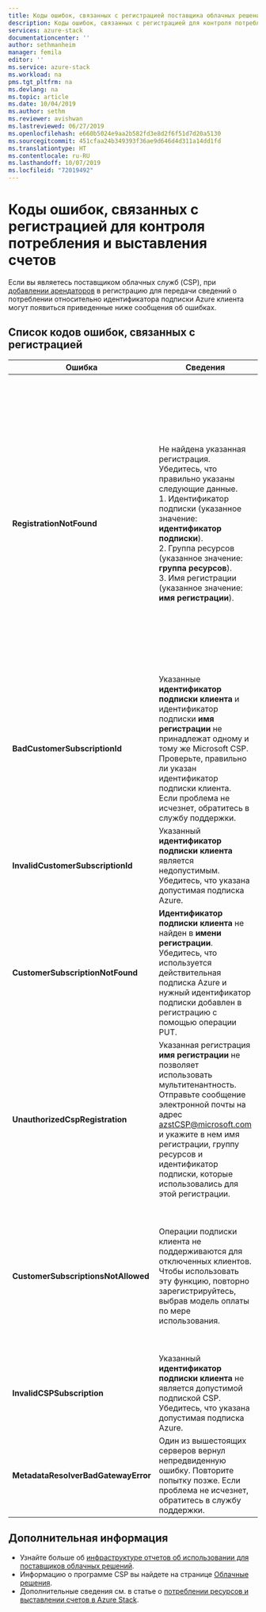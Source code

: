 ```yaml
---
title: Коды ошибок, связанных с регистрацией поставщика облачных решений для контроля потребления и выставления счетов для Azure Stack | Документация Майкрософт
description: Коды ошибок, связанных с регистрацией для контроля потребления и выставления счетов в Azure Stack.
services: azure-stack
documentationcenter: ''
author: sethmanheim
manager: femila
editor: ''
ms.service: azure-stack
ms.workload: na
pms.tgt_pltfrm: na
ms.devlang: na
ms.topic: article
ms.date: 10/04/2019
ms.author: sethm
ms.reviewer: avishwan
ms.lastreviewed: 06/27/2019
ms.openlocfilehash: e660b5024e9aa2b582fd3e8d2f6f51d7d20a5130
ms.sourcegitcommit: 451cfaa24b349393f36ae9d646d4d311a14dd1fd
ms.translationtype: HT
ms.contentlocale: ru-RU
ms.lasthandoff: 10/07/2019
ms.locfileid: "72019492"
---
```

# <a name="usage-and-billing-registration-error-codes"></a>Коды ошибок, связанных с регистрацией для контроля потребления и выставления счетов

Если вы являетесь поставщиком облачных служб (CSP), при [добавлении арендаторов](azure-stack-csp-ref-operations.md#add-tenant-to-registration) в регистрацию для передачи сведений о потреблении относительно идентификатора подписки Azure клиента могут появиться приведенные ниже сообщения об ошибках.

## <a name="list-of-registration-error-codes"></a>Список кодов ошибок, связанных с регистрацией

| Ошибка                           | Сведения                                                                                                                                                                                                                                                                                                                           | Комментарии                                                                                                                                                                                                                                                                                                                                                                                                                                                                                                                                                                                                            |
|---------------------------------|-----------------------------------------------------------------------------------------------------------------------------------------------------------------------------------------------------------------------------------------------------------------------------------------------------------------------------------|---------------------------------------------------------------------------------------------------------------------------------------------------------------------------------------------------------------------------------------------------------------------------------------------------------------------------------------------------------------------------------------------------------------------------------------------------------------------------------------------------------------------------------------------------------------------------------------------------------------------|
| **RegistrationNotFound**            | Не найдена указанная регистрация. Убедитесь, что правильно указаны следующие данные.<br>1. Идентификатор подписки (указанное значение: **идентификатор подписки**).<br>2. Группа ресурсов (указанное значение: **группа ресурсов**).<br>3. Имя регистрации (указанное значение: **имя регистрации**).                             | Такая ошибка обычно возникает, если неверно указаны сведения об исходной регистрации. Если потребуется проверить имена группы ресурсов и регистрации, вы можете найти их на портале Azure, открыв список ресурсов. Если вы найдете здесь несколько ресурсов регистрации, проверьте **CloudDeploymentID** в окне свойств и выберите ту регистрацию, у которой значение **CloudDeploymentID** совпадает с идентификатором облака. Чтобы найти **CloudDeploymentID**, выполните приведенную ниже команду PowerShell в Azure Stack.<br>`$azureStackStampInfo = Invoke-Command -Session $session -ScriptBlock { Get-AzureStackStampInformation }` |
| **BadCustomerSubscriptionId**       | Указанные **идентификатор подписки клиента** и идентификатор подписки **имя регистрации** не принадлежат одному и тому же Microsoft CSP. Проверьте, правильно ли указан идентификатор подписки клиента. Если проблема не исчезнет, обратитесь в службу поддержки. | Такая ошибка возникает, когда подписка клиента является подпиской CSP, но сопоставленный с ней партнер CSP отличается от того, к которому относится подписка исходной регистрации. Эта проверка позволяет избежать такой ситуации, в которой счета за Azure Stack будут выставляться партнеру CSP, который не имеет к ней отношения.                                                                                                                                                                                                                                                                          |
| **InvalidCustomerSubscriptionId**   | Указанный **идентификатор подписки клиента** является недопустимым. Убедитесь, что указана допустимая подписка Azure.                                                                                                                                                                         |                                                                                                                                                                                                                                                                                                                                                                                                                                                                                                                                                                                                                     |
| **CustomerSubscriptionNotFound**    | **Идентификатор подписки клиента** не найден в **имени регистрации**. Убедитесь, что используется действительная подписка Azure и нужный идентификатор подписки добавлен в регистрацию с помощью операции PUT.                                                   | Такая ошибка возникает, если при попытке проверить наличие клиента в подписке обнаружится, что подписка клиента не связана с этой регистрацией. Клиент не добавлен в регистрацию или идентификатор подписки указан неправильно.                                                                                                                                                                                                                                                                                                                                |
| **UnauthorizedCspRegistration**     | Указанная регистрация **имя регистрации** не позволяет использовать мультитенантность. Отправьте сообщение электронной почты на адрес azstCSP@microsoft.com и укажите в нем имя регистрации, группу ресурсов и идентификатор подписки, которые использовались для этой регистрации.                                                                                    | Чтобы добавлять в регистрацию клиенты, корпорация Майкрософт должна утвердить для нее мультитенантность.                                                                                                                                                                                                                                                                                                                                                                                             |
| **CustomerSubscriptionsNotAllowed** | Операции подписки клиента не поддерживаются для отключенных клиентов. Чтобы использовать эту функцию, повторно зарегистрируйтесь, выбрав модель оплаты по мере использования.                                                                                                                                                                    | Регистрация, к которой вы добавляете клиентов, является регистрацией производительности, то есть при ее создании был использован параметр `BillingModel Capacity`. Добавлять клиентов можно только к регистрациям с оплатой по мере использования. Вам необходимо повторно зарегистрироваться с помощью параметра `BillingModel PayAsYouUse`.                                                                                                                                                                                                                                                                                          |
| **InvalidCSPSubscription**          | Указанный **идентификатор подписки клиента** не является допустимой подпиской CSP. Убедитесь, что указана допустимая подписка Azure.                                                                                                                                                        | Чаще всего это связано с синтаксической ошибкой в имени подписки клиента.                                                                                                                                                                                                                                                                                                                                                                                                                                                                                                                                        |
| **MetadataResolverBadGatewayError** | Один из вышестоящих серверов вернул непредвиденную ошибку. Повторите попытку позже. Если проблема не исчезнет, обратитесь в службу поддержки.                                                                                                                                                                                                |                                                                                                                                                                                                                                                                                                                                                                                                                                                                                                                                                                                                                     |

## <a name="next-steps"></a>Дополнительная информация

- Узнайте больше об [инфраструктуре отчетов об использовании для поставщиков облачных решений](azure-stack-csp-ref-infrastructure.md).
- Информацию о программе CSP вы найдете на странице [Облачные решения](https://partner.microsoft.com/solutions/microsoft-cloud-solutions).
- Дополнительные сведения см. в статье о [потреблении ресурсов и выставлении счетов в Azure Stack](azure-stack-billing-and-chargeback.md).
